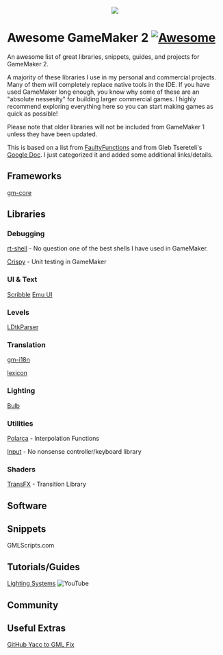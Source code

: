 <p align="center">
    <img src="https://styles.redditmedia.com/t5_2qw2g/styles/communityIcon_itciy1qmjp871.png?width=256&s=b9a021ec4e8a588ba97530546668d3ba88136630" />
</p>

# Awesome GameMaker 2 [![Awesome](https://awesome.re/badge.svg)](https://awesome.re)
An awesome list of great libraries, snippets, guides, and projects for GameMaker 2.

A majority of these libraries I use in my personal and commercial projects. Many of them will completely replace native tools in the IDE. If you have used GameMaker long enough, you know why some of these are an "absolute nessesity" for building larger commercial games. I highly recommend exploring everything here so you can start making games as quick as possible!

Please note that older libraries will not be included from GameMaker 1 unless they have been updated.

This is based on a list from [FaultyFunctions](https://github.com/FaultyFunctions/GameMakerLibraries) and from Gleb Tsereteli's [Google Doc](https://docs.google.com/document/d/1wUm8FZPm8AKLZgC-P76TPJAMXs0EN2s5mJGvvUFwycw/edit). I just categorized it and added some additional links/details.

## Frameworks

[gm-core](https://github.com/gm-core)

## Libraries

### Debugging

[rt-shell](https://github.com/daikon-games/rt-shell) - No question one of the best shells I have used in GameMaker.

[Crispy](https://github.com/bfrymire/crispy) - Unit testing in GameMaker

### UI & Text

[Scribble](https://github.com/JujuAdams/scribble)
[Emu UI](https://github.com/DragoniteSpam/Emu)

### Levels

[LDtkParser](https://github.com/evolutionleo/LDtkParser)

### Translation

[gm-i18n](https://github.com/CreativeHandOficial/gm-i18n)

[lexicon](https://github.com/tabularelf/lexicon)

### Lighting

[Bulb](https://github.com/JujuAdams/Bulb)

### Utilities

[Polarca](https://github.com/VitorEstevam/polarca) - Interpolation Functions

[Input](https://github.com/JujuAdams/input) - No nonsense controller/keyboard library

### Shaders

[TransFX](https://short-bread.itch.io/transfx) - Transition Library

## Software

## Snippets

GMLScripts.com

## Tutorials/Guides

[Lighting Systems](https://www.youtube.com/playlist?list=PLYVea5brHS8YHECGPoEp4_gWU-k6nWzUy) ![YouTube](https://icons.iconarchive.com/icons/papirus-team/papirus-apps/16/youtube-icon.png)

## Community

## Useful Extras

[GitHub Yacc to GML Fix](https://www.reddit.com/r/gamemaker/comments/n5m35l/a_simple_fix_for_github_incorrectly_detecting/)
